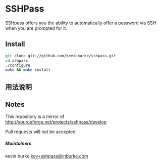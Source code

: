 # SSHPass

SSHpass offers you the ability to automatically offer a password via SSH when
you are prompted for it.

## Install

```bash
git clone git://github.com/kevinburke/sshpass.git
cd sshpass
./configure
make && make install
```
## 用法说明  


## Notes

This repository is a mirror of http://sourceforge.net/projects/sshpass/develop

Pull requests will not be accepted

##### Maintainers

kevin burke <kev+sshpass@inburke.com>
